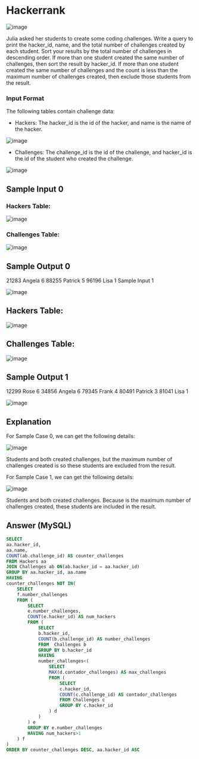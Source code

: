 
# Hackerrank

![image](https://user-images.githubusercontent.com/23621801/157910858-72797917-f64a-4fdc-a42d-25f702962484.png)

Julia asked her students to create some coding challenges. Write a query to print the hacker_id, name, and the total number of challenges created by each student. Sort your results by the total number of challenges in descending order. If more than one student created the same number of challenges, then sort the result by hacker_id. If more than one student created the same number of challenges and the count is less than the maximum number of challenges created, then exclude those students from the result.

### Input Format

The following tables contain challenge data:

* Hackers: The hacker_id is the id of the hacker, and name is the name of the hacker. 

![image](https://user-images.githubusercontent.com/23621801/157917278-9e739c40-bce2-469e-88ee-20f40256aa6f.png)


* Challenges: The challenge_id is the id of the challenge, and hacker_id is the id of the student who created the challenge. 

![image](https://user-images.githubusercontent.com/23621801/157930914-05990901-3f0b-489f-82aa-a4d6d13249d6.png)


## Sample Input 0

### Hackers Table:  

![image](https://user-images.githubusercontent.com/23621801/157932049-aba7eecd-dbef-4115-94b4-418d68c2df21.png)


### Challenges Table: 

![image](https://user-images.githubusercontent.com/23621801/157932277-cb0beb5c-64e0-438f-9480-bad738b9039c.png)

## Sample Output 0

21283 Angela 6
88255 Patrick 5
96196 Lisa 1
Sample Input 1

![image](https://user-images.githubusercontent.com/23621801/157932332-d4d2268c-8be0-4892-af83-26605e006b0b.png)

## Hackers Table:  

![image](https://user-images.githubusercontent.com/23621801/157932491-23044fb2-4ebf-4516-879d-efa28be36e6e.png)

## Challenges Table: 

![image](https://user-images.githubusercontent.com/23621801/157932608-0a74aac4-672b-473c-a5ac-96a4de2cbfc0.png)

## Sample Output 1

12299 Rose 6
34856 Angela 6
79345 Frank 4
80491 Patrick 3
81041 Lisa 1

![image](https://user-images.githubusercontent.com/23621801/157932865-3d0570d7-9ef4-4384-a0a5-638f6ebde7a0.png)


## Explanation

For Sample Case 0, we can get the following details:

![image](https://user-images.githubusercontent.com/23621801/157936692-f49c45c6-f70f-42a4-923a-0b605bd3a32d.png)

Students  and  both created  challenges, but the maximum number of challenges created is  so these students are excluded from the result.

For Sample Case 1, we can get the following details:

![image](https://user-images.githubusercontent.com/23621801/157936859-efb04a71-8b5c-465b-8ed2-e577924bbc49.png)

Students  and  both created  challenges. Because  is the maximum number of challenges created, these students are included in the result.



## Answer (MySQL)

```sql
SELECT 
aa.hacker_id, 
aa.name, 
COUNT(ab.challenge_id) AS counter_challenges
FROM Hackers aa 
JOIN Challenges ab ON(ab.hacker_id = aa.hacker_id)
GROUP BY aa.hacker_id, aa.name
HAVING 
counter_challenges NOT IN(
    SELECT 
    f.number_challenges
    FROM (
        SELECT 
        e.number_challenges, 
        COUNT(e.hacker_id) AS num_hackers
        FROM (
            SELECT 
            b.hacker_id, 
            COUNT(b.challenge_id) AS number_challenges
            FROM  Challenges b 
            GROUP BY b.hacker_id 
            HAVING 
            number_challenges<(
                SELECT 
                MAX(d.contador_challenges) AS max_challenges 
                FROM (
                    SELECT 
                    c.hacker_id, 
                    COUNT(c.challenge_id) AS contador_challenges
                    FROM Challenges c 
                    GROUP BY c.hacker_id
                ) d
            )
        ) e 
        GROUP BY e.number_challenges
        HAVING num_hackers>1
    ) f
) 
ORDER BY counter_challenges DESC, aa.hacker_id ASC 

```

